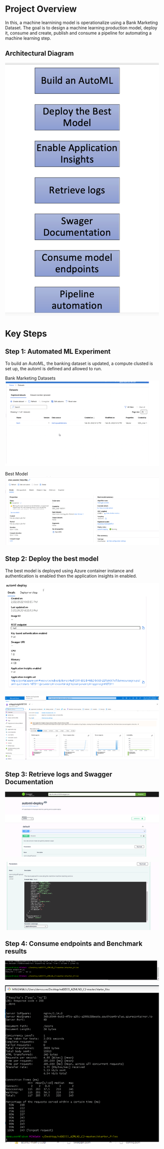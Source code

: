 # Project Overview

In this, a machine learnining model is operationalize using a Bank Marketing Dataset. The goal is to design a machine learning production model, deploy it, consume and create, publish and consume a pipeline for automating a machine learning step.

## Architectural Diagram
![](pics/1.png)

# Key Steps
## Step 1: Automated ML Experiment

To build an AutoML,  the banking dataset is updated, a compute clusted is set up, the automl is defined and allowed to run.

Bank Marketing Datasets
![](pics/2.png)

Best Model
![](pics/3.png)

## Step 2: Deploy the best model
The best model is deployed using Azure container instance and authentication is enabled then the application insights in enabled. 

![](pics/4.png)

![](pics/5.png)

## Step 3: Retrieve logs and Swagger Documentation

![](pics/6.png)

![](pics/7.png)

## Step 4: Consume endpoints and Benchmark results

![](pics/8.png)

![](pics/9.png)




